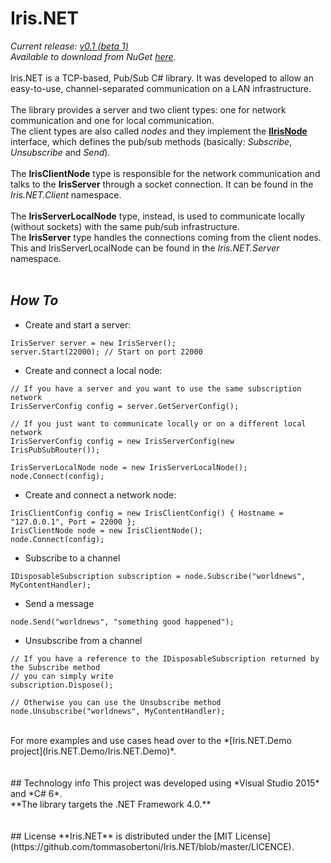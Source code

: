 # Iris.NET
*Current release: [v0.1 (beta 1)](https://github.com/tommasobertoni/Iris.NET/releases/latest)*<br>
*Available to download from NuGet [here](https://www.nuget.org/packages/Iris.NET).*
<br><br>
Iris.NET is a TCP-based, Pub/Sub C# library. It was developed to allow an easy-to-use, channel-separated communication on a LAN infrastructure.
<br><br>
The library provides a server and two client types: one for network communication and one for local communication.
<br>
The client types are also called *nodes* and they implement the [**IIrisNode**](/Iris.NET/Iris.NET.Common/Nodes/IIrisNode.cs) interface, which defines the pub/sub methods (basically: *Subscribe*, *Unsubscribe* and *Send*).
<br><br>
The **IrisClientNode** type is responsible for the network communication and talks to the **IrisServer** through a socket connection. It can be found in the *Iris.NET.Client* namespace.
<br><br>
The **IrisServerLocalNode** type, instead, is used to communicate locally (without sockets) with the same pub/sub infrastructure.
<br>
The **IrisServer** type handles the connections coming from the client nodes. This and IrisServerLocalNode can be found in the *Iris.NET.Server* namespace.
<br><br>
## *How To*
- Create and start a server:<br>
```
IrisServer server = new IrisServer();
server.Start(22000); // Start on port 22000
```
- Create and connect a local node:<br>
```
// If you have a server and you want to use the same subscription network
IrisServerConfig config = server.GetServerConfig();
```
```
// If you just want to communicate locally or on a different local network
IrisServerConfig config = new IrisServerConfig(new IrisPubSubRouter());
```
```
IrisServerLocalNode node = new IrisServerLocalNode();
node.Connect(config);
```
- Create and connect a network node:<br>
```
IrisClientConfig config = new IrisClientConfig() { Hostname = "127.0.0.1", Port = 22000 };
IrisClientNode node = new IrisClientNode();
node.Connect(config);
```
- Subscribe to a channel
```
IDisposableSubscription subscription = node.Subscribe("worldnews", MyContentHandler);
```
- Send a message
```
node.Send("worldnews", "something good happened");
```
- Unsubscribe from a channel<br>
```
// If you have a reference to the IDisposableSubscription returned by the Subscribe method
// you can simply write
subscription.Dispose();
```
```
// Otherwise you can use the Unsubscribe method
node.Unsubscribe("worldnews", MyContentHandler);
```
<br>
For more examples and use cases head over to the *[Iris.NET.Demo project](Iris.NET.Demo/Iris.NET.Demo)*.
<br><br><br>
## Technology info
This project was developed using *Visual Studio 2015* and *C# 6*.<br>
**The library targets the .NET Framework 4.0.**
<br><br><br>
## License
**Iris.NET** is distributed under the [MIT License](https://github.com/tommasobertoni/Iris.NET/blob/master/LICENCE).
